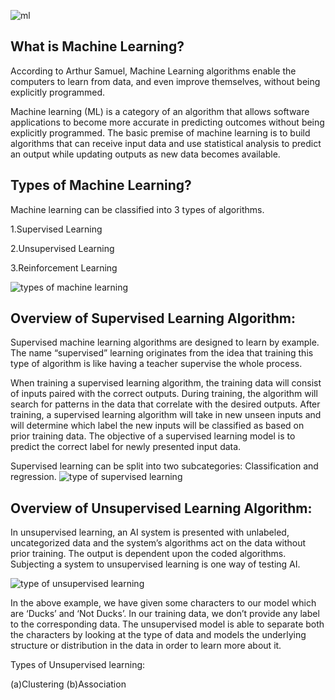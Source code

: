 
![ml](https://user-images.githubusercontent.com/55452866/88549039-77389200-d03d-11ea-8f68-b7e93e8796c4.jpg)

## What is Machine Learning?

According to Arthur Samuel, Machine Learning algorithms enable the computers to learn from data, and even improve themselves, without being explicitly programmed.

Machine learning (ML) is a category of an algorithm that allows software applications to become more accurate in predicting outcomes without being explicitly programmed. The basic premise of machine learning is to build algorithms that can receive input data and use statistical analysis to predict an output while updating outputs as new data becomes available.

## Types of Machine Learning?

Machine learning can be classified into 3 types of algorithms.

1.Supervised Learning

2.Unsupervised Learning

3.Reinforcement Learning


![types of machine learning](https://user-images.githubusercontent.com/55452866/88554570-4c9e0780-d044-11ea-9f33-208a1be0f4b2.png)

## Overview of Supervised Learning Algorithm:

Supervised machine learning algorithms are designed to learn by example. The name “supervised” learning originates from the idea that training this type of algorithm is like having a teacher supervise the whole process.

When training a supervised learning algorithm, the training data will consist of inputs paired with the correct outputs. During training, the algorithm will search for patterns in the data that correlate with the desired outputs. After training, a supervised learning algorithm will take in new unseen inputs and will determine which label the new inputs will be classified as based on prior training data. The objective of a supervised learning model is to predict the correct label for newly presented input data.

Supervised learning can be split into two subcategories: Classification and regression.
![type of supervised learning](https://user-images.githubusercontent.com/55452866/88555413-6db32800-d045-11ea-9f78-93dce5c35fe3.png)

## Overview of Unsupervised Learning Algorithm:

In unsupervised learning, an AI system is presented with unlabeled, uncategorized data and the system’s algorithms act on the data without prior training. The output is dependent upon the coded algorithms. Subjecting a system to unsupervised learning is one way of testing AI.

![type of unsupervised learning](https://user-images.githubusercontent.com/55452866/88557004-4c533b80-d047-11ea-97b6-08b93d03a29d.png)

In the above example, we have given some characters to our model which are ‘Ducks’ and ‘Not Ducks’. In our training data, we don’t provide any label to the corresponding data. The unsupervised model is able to separate both the characters by looking at the type of data and models the underlying structure or distribution in the data in order to learn more about it.

Types of Unsupervised learning:

(a)Clustering
(b)Association











